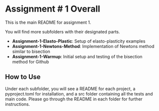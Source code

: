 # Assignment # 1 Overall

This is the main README for assignment 1.

You will find more subfolders with their designated parts.
- **Assignment-1-Elasto-Plastic**: Setup of elasto-plasticity examples
- **Assignment-1-Newtons-Method**: Implementation of Newtons method similar to bisection
- **Assignment-1-Warmup**: Initial setup and testing of the bisection method for Github

## How to Use

Under each subfolder, you will see a README for each project, a pyproject.toml for installation, and a src folder containing all the tests and main code. Please go through the README in each folder for further instructions.
